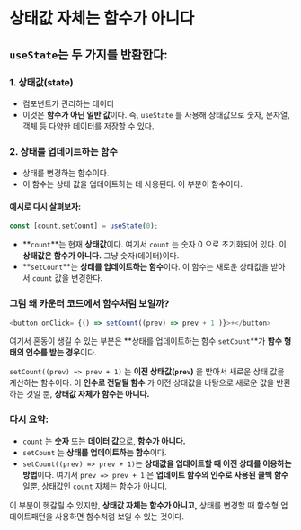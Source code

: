 상태값 자체는 함수가 아니다
===

## `useState`는 두 가지를 반환한다:
### 1. 상태값(state) 
- 컴포넌트가 관리하는 데이터
- 이것은 **함수가 아닌 일반 값**이다. 즉, `useState` 를 사용해 상태값으로 숫자, 문자열, 객체 등 다양한 데이터를 저장할 수 있다.

### 2. 상태를 업데이트하는 함수
- 상태를 변경하는 함수이다.
- 이 함수는 상태 값을 업데이트하는 데 사용된다. 이 부분이 함수이다.


#### 예시로 다시 살펴보자:
```js
const [count,setCount] = useState(0);
```
- **`count`**는 현재 **상태값**이다. 여기서 `count` 는 숫자 0 으로 초기화되어 있다. 이 **상태값은 함수가 아니다.** 그냥 숫자(데이터)이다.
- **`setCount`**는 **상태를 업데이트하는 함수**이다. 이 함수는 새로운 상태값을 받아서 `count` 값을 변경한다.

### 그럼 왜 카운터 코드에서 함수처럼 보일까?
```js
<button onClick= {() => setCount((prev) => prev + 1 )}>+</button>
```
여기서 혼동이 생길 수 있는 부분은 **상태를 업데이트하는 함수 `setCount`**가 **함수 형태의 인수를 받는 경우**이다.

`setCount((prev) => prev + 1)` 는 **이전 상태값(`prev`)** 을 받아서 새로운 상태 값을 계산하는 함수이다. 이 **인수로 전달될 함수** 가 이전 상태값을 바탕으로 새로운 값을 반환하는 것일 뿐, **상태값 자체가 함수는 아니다.**

### 다시 요약:
- `count` 는 **숫자** 또는 **데이터 값**으로, **함수가 아니다.**
- `setCount` 는 **상태를 업데이트하는 함수**이다. 
- `setCount((prev) => prev + 1)`는 **상태값을 업데이트할 때 이전 상태를 이용하는 방법**이다. 여기서 `prev => prev + 1` 은 **업데이트 함수의 인수로 사용된 콜백 함수** 일뿐, 상태값인 `count` 자체는 함수가 아니다.

이 부분이 헷갈릴 수 있지만, **상태값 자체는 함수가 아니고,** 상태를 변경할 때 함수형 업데이트패턴을 사용하면 함수처럼 보일 수 있는 것이다.